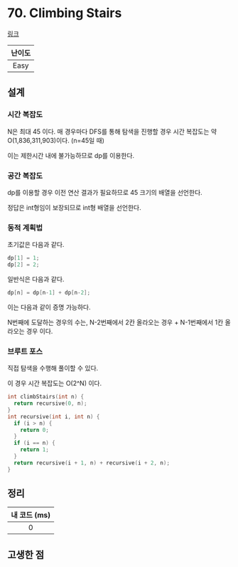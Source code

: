 # 70. Climbing Stairs

[링크](https://leetcode.com/problems/climbing-stairs/)

| 난이도 |
| :----: |
|  Easy  |

## 설계

### 시간 복잡도

N은 최대 45 이다. 매 경우마다 DFS를 통해 탐색을 진행할 경우 시간 복잡도는 약 O(1,836,311,903)이다. (n=45일 때)

이는 제한시간 내에 불가능하므로 dp를 이용한다.

### 공간 복잡도

dp를 이용할 경우 이전 연산 결과가 필요하므로 45 크기의 배열을 선언한다.

정답은 int형임이 보장되므로 int형 배열을 선언한다.

### 동적 계획법

초기값은 다음과 같다.

```cpp
dp[1] = 1;
dp[2] = 2;
```

일반식은 다음과 같다.

```cpp
dp[n] = dp[n-1] + dp[n-2];
```

이는 다음과 같이 증명 가능하다.

N번째에 도달하는 경우의 수는, N-2번째에서 2칸 올라오는 경우 + N-1번째에서 1칸 올라오는 경우 이다.

### 브루트 포스

직접 탐색을 수행해 풀이할 수 있다.

이 경우 시간 복잡도는 O(2^N) 이다.

```cpp
int climbStairs(int n) {
  return recursive(0, n);
}
int recursive(int i, int n) {
  if (i > n) {
    return 0;
  }
  if (i == n) {
    return 1;
  }
  return recursive(i + 1, n) + recursive(i + 2, n);
}
```

## 정리

| 내 코드 (ms) |
| :----------: |
|      0       |

## 고생한 점
